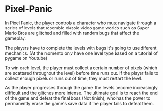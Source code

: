 # Pixel-Panic
In Pixel Panic, the player controls a character who must navigate through a series of levels that resemble classic video game worlds such as Super Mario Bros are glitched and filled with random bugs that affect the gameplay.


The players have to complete the levels with bugs it's going to use diferent mechanics. (At the momento only have one level type based on a tutorial of pygame on Youtube)


To win each level, the player must collect a certain number of pixels (which are scattered throughout the level) before time runs out. If the player fails to collect enough pixels or runs out of time, they must restart the level.

As the player progresses through the game, the levels become increasingly difficult and the glitches more intense. The ultimate goal is to reach the end of the game and defeat the final boss (Not finish), who has the power to permanently erase the game's save data if the player fails to defeat them.

